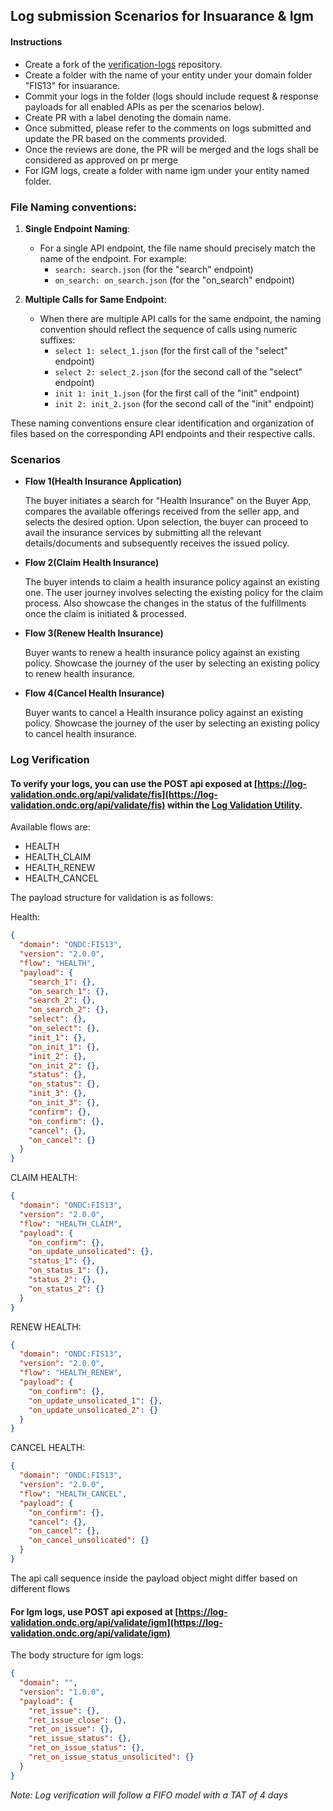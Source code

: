 ## Log submission Scenarios for Insuarance & Igm

#### Instructions

- Create a fork of the [verification-logs](https://github.com/ONDC-Official/verification-logs) repository.
- Create a folder with the name of your entity under your domain folder "FIS13" for insuarance.
- Commit your logs in the folder (logs should include request & response payloads for all enabled APIs as per the scenarios below).
- Create PR with a label denoting the domain name.
- Once submitted, please refer to the comments on logs submitted and update the PR based on the comments provided.
- Once the reviews are done, the PR will be merged and the logs shall be considered as approved on pr merge
- For IGM logs, create a folder with name igm under your entity named folder.

### File Naming conventions:

1. **Single Endpoint Naming**:

   - For a single API endpoint, the file name should precisely match the name of the endpoint. For example:
     - `search: search.json` (for the "search" endpoint)
     - `on_search: on_search.json` (for the "on_search" endpoint)

2. **Multiple Calls for Same Endpoint**:

   - When there are multiple API calls for the same endpoint, the naming convention should reflect the sequence of calls using numeric suffixes:
     - `select 1: select_1.json` (for the first call of the "select" endpoint)
     - `select 2: select_2.json` (for the second call of the "select" endpoint)
     - `init 1: init_1.json` (for the first call of the "init" endpoint)
     - `init 2: init_2.json` (for the second call of the "init" endpoint)

These naming conventions ensure clear identification and organization of files based on the corresponding API endpoints and their respective calls.

### Scenarios

- **Flow 1(Health Insurance Application)**

  The buyer initiates a search for "Health Insurance" on the Buyer App, compares the available offerings received from the seller app, and selects the desired option. Upon selection, the buyer can proceed to avail the insurance services by submitting all the relevant details/documents and subsequently receives the issued policy.

- **Flow 2(Claim Health Insurance)**

  The buyer intends to claim a health insurance policy against an existing one. The user journey involves selecting the existing policy for the claim process. Also showcase the changes in the status of the fulfillments once the claim is initiated & processed.

- **Flow 3(Renew Health Insurance)**

  Buyer wants to renew a health insurance policy against an existing policy. Showcase the journey of the user by selecting an existing policy to renew health insurance.

- **Flow 4(Cancel Health Insurance)**

  Buyer wants to cancel a Health insurance policy against an existing policy. Showcase the journey of the user by selecting an existing policy to cancel health insurance.

### Log Verification

#### To verify your logs, you can use the POST api exposed at [https://log-validation.ondc.org/api/validate/fis](https://log-validation.ondc.org/api/validate/fis) within the [Log Validation Utility](https://github.com/ONDC-Official/log-validation-utility).

Available flows are:

- HEALTH
- HEALTH_CLAIM
- HEALTH_RENEW
- HEALTH_CANCEL

The payload structure for validation is as follows:

Health:

```json
{
  "domain": "ONDC:FIS13",
  "version": "2.0.0",
  "flow": "HEALTH",
  "payload": {
    "search_1": {},
    "on_search_1": {},
    "search_2": {},
    "on_search_2": {},
    "select": {},
    "on_select": {},
    "init_1": {},
    "on_init_1": {},
    "init_2": {},
    "on_init_2": {},
    "status": {},
    "on_status": {},
    "init_3": {},
    "on_init_3": {},
    "confirm": {},
    "on_confirm": {},
    "cancel": {},
    "on_cancel": {}
  }
}
```

CLAIM HEALTH:

```json
{
  "domain": "ONDC:FIS13",
  "version": "2.0.0",
  "flow": "HEALTH_CLAIM",
  "payload": {
    "on_confirm": {},
    "on_update_unsolicated": {},
    "status_1": {},
    "on_status_1": {},
    "status_2": {},
    "on_status_2": {}
  }
}
```

RENEW HEALTH:

```json
{
  "domain": "ONDC:FIS13",
  "version": "2.0.0",
  "flow": "HEALTH_RENEW",
  "payload": {
    "on_confirm": {},
    "on_update_unsolicated_1": {},
    "on_update_unsolicated_2": {}
  }
}
```

CANCEL HEALTH:

```json
{
  "domain": "ONDC:FIS13",
  "version": "2.0.0",
  "flow": "HEALTH_CANCEL",
  "payload": {
    "on_confirm": {},
    "cancel": {},
    "on_cancel": {},
    "on_cancel_unsolicated": {}
  }
}
```

The api call sequence inside the payload object might differ based on different flows

#### For Igm logs, use POST api exposed at [https://log-validation.ondc.org/api/validate/igm](https://log-validation.ondc.org/api/validate/igm)

The body structure for igm logs:

```json
{
  "domain": "",
  "version": "1.0.0",
  "payload": {
    "ret_issue": {},
    "ret_issue_close": {},
    "ret_on_issue": {},
    "ret_issue_status": {},
    "ret_on_issue_status": {},
    "ret_on_issue_status_unsolicited": {}
  }
}
```

_Note: Log verification will follow a FIFO model with a TAT of 4 days_
